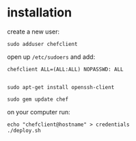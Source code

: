 installation
============

create a new user:

    sudo adduser chefclient

open up `/etc/sudoers` and add:

    chefclient ALL=(ALL:ALL) NOPASSWD: ALL


    sudo apt-get install openssh-client

    sudo gem update chef

on your computer run:

    echo "chefclient@hostname" > credentials
    ./deploy.sh
